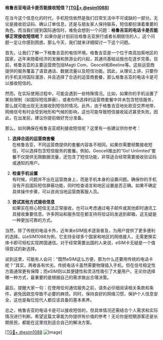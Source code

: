 **格鲁吉亚电话卡是否能接收短信？[[TG💪+ @esim1088](https://t.me/s/esim1088)]**

在当今这个信息化的时代，手机短信依然是我们日常生活中不可或缺的一部分。无论是接收验证码、确认订单信息，还是与朋友家人保持联系，短信都扮演着重要的角色。而当我们提到国际通信时，难免会想到一个问题：**格鲁吉亚的电话卡是否能够正常接收短信呢？** 如果你是计划前往格鲁吉亚旅行或者长期居住的人，这个问题一定让你感到困惑。那么今天，我们就来详细探讨一下这个问题。

首先，让我们了解一下格鲁吉亚的电信环境。格鲁吉亚是一个位于南高加索地区的国家，近年来随着经济的发展和旅游业的兴起，其通讯基础设施也在逐步完善。目前，格鲁吉亚的主要运营商包括Magti Com、Geocell和Beeline等。这些运营商提供的服务覆盖了语音通话、数据流量以及短信功能。因此，从理论上讲，只要你的手机支持国际漫游，并且选择了合适的运营商套餐，那么格鲁吉亚的电话卡是可以接收短信的。

然而，在实际使用过程中，可能会遇到一些特殊情况。比如，如果你的手机设置了某些限制（如国际短信屏蔽），或者你所选择的运营商套餐中并未包含短信服务，那么就可能出现无法接收到短信的情况。此外，由于格鲁吉亚地处欧亚交界地带，网络信号有时会受到地形和气候的影响，这也可能导致短信接收延迟甚至失败。因此，在出发前，建议你提前做好充分准备。

那么，如何确保在格鲁吉亚顺利接收短信呢？这里有一些建议供你参考：

1. **选择合适的运营商套餐**  
   在格鲁吉亚，不同运营商提供的套餐内容各不相同。如果你需要频繁接收短信，可以选择包含短信服务的套餐。例如，Geocell推出的“Go! Unlimited”套餐不仅提供无限数据流量，还包含了短信功能，非常适合经常需要接收验证码或通知的用户。

2. **检查手机设置**  
   有时候，问题并不出在运营商身上，而是手机本身的设置问题。确保你的手机没有开启国际短信屏蔽功能，同时检查语言和地区设置是否正确。如果不确定具体操作步骤，可以咨询当地运营商客服人员。

3. **尝试其他方式接收信息**  
   如果实在担心短信无法正常接收，也可以考虑通过电子邮件或其他即时通讯工具接收重要信息。许多网站和服务现在都支持将验证码发送到邮箱，这无疑是一种更加可靠的方式。

当然，除了传统的电话卡外，近年来eSIM技术逐渐普及，为用户提供了更多便利的选择。以eSIM1088为例，它支持全球多个国家和地区的网络接入，无需更换实体卡即可轻松实现跨国通信。对于经常需要出国的人来说，eSIM卡无疑是一个值得尝试的新选择。

说到这里，可能有人会问：“既然eSIM这么方便，那为什么还要用传统的电话卡呢？”其实，两者各有优劣。传统电话卡虽然需要物理插入手机，但在信号稳定性方面通常更有保障；而eSIM则以其便捷性和灵活性吸引了大量用户。无论你选择哪一种方式，最重要的是根据自己的需求做出合理决策。

最后，提醒大家一句：在使用任何通信服务之前，请务必仔细阅读相关条款和条件，避免因疏忽导致不必要的麻烦。同时，保持良好的网络习惯，保护个人信息安全，这也是每位现代人都应该具备的基本素养。

总之，格鲁吉亚的电话卡是可以接收短信的，但具体情况还需结合个人需求和实际情况进行判断。希望这篇文章能为你提供有价值的参考！无论你是短期游客还是长期居民，都能在这里找到适合自己的解决方案。

[[TG💪+ @esim1088](https://t.me/s/esim1088) ![Image](https://i.postimg.cc/4NQfJmqS/Snipaste-2025-05-13-00-14-12.png)]
